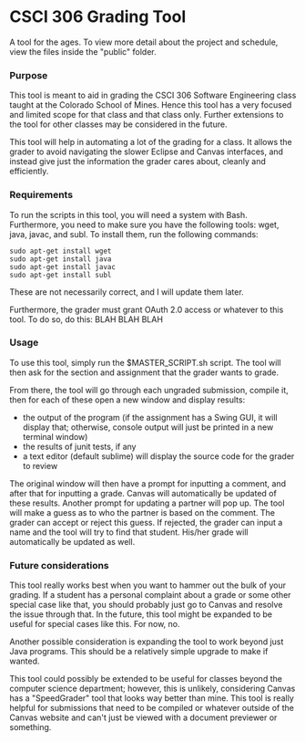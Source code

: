 # CSCI 306 Grading Tool

A tool for the ages.  To view more detail about the project and schedule, view the files inside the "public" folder.

### Purpose 

This tool is meant to aid in grading the CSCI 306 Software Engineering class taught at the Colorado School of Mines.  Hence this tool has a very focused and limited scope for that class and that class only.  Further extensions to the tool for other classes may be considered in the future.

This tool will help in automating a lot of the grading for a class.  It allows the grader to avoid navigating the slower Eclipse and Canvas interfaces, and instead give just the information the grader cares about, cleanly and efficiently.

### Requirements

To run the scripts in this tool, you will need a system with Bash.  Furthermore, you need to make sure you have the following tools: wget, java, javac, and subl.  To install them, run the following commands: 

    sudo apt-get install wget
    sudo apt-get install java
    sudo apt-get install javac
    sudo apt-get install subl

These are not necessarily correct, and I will update them later.

Furthermore, the grader must grant OAuth 2.0 access or whatever to this tool.  To do so, do this: BLAH BLAH BLAH

### Usage

To use this tool, simply run the $MASTER_SCRIPT.sh script.  The tool will then ask for the section and assignment that the grader wants to grade.

From there, the tool will go through each ungraded submission, compile it, then for each of these open a new window and display results:

- the output of the program (if the assignment has a Swing GUI, it will display that; otherwise, console output will just be printed in a new terminal window)
- the results of junit tests, if any
- a text editor (default sublime) will display the source code for the grader to review

The original window will then have a prompt for inputting a comment, and after that for inputting a grade.  Canvas will automatically be updated of these results.  Another prompt for updating a partner will pop up.  The tool will make a guess as to who the partner is based on the comment.  The grader can accept or reject this guess.  If rejected, the grader can input a name and the tool will try to find that student.  His/her grade will automatically be updated as well.

### Future considerations

This tool really works best when you want to hammer out the bulk of your grading.  If a student has a personal complaint about a grade or some other special case like that, you should probably just go to Canvas and resolve the issue through that.  In the future, this tool might be expanded to be useful for special cases like this.  For now, no.

Another possible consideration is expanding the tool to work beyond just Java programs.  This should be a relatively simple upgrade to make if wanted.

This tool could possibly be extended to be useful for classes beyond the computer science department; however, this is unlikely, considering Canvas has a "SpeedGrader" tool that looks way better than mine.  This tool is really helpful for submissions that need to be compiled or whatever outside of the Canvas website and can't just be viewed with a document previewer or something.
